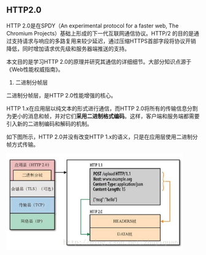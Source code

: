 ## HTTP2.0

HTTP 2.0是在SPDY（An experimental protocol for a faster web, The Chromium Projects）基础上形成的下一代互联网通信协议。HTTP/2 的目的是通过支持请求与响应的多路复用来较少延迟，通过压缩HTTPS首部字段将协议开销降低，同时增加请求优先级和服务器端推送的支持。

本文目的是学习HTTP 2.0的原理并研究其通信的详细细节。大部分知识点源于《Web性能权威指南》。

1. 二进制分帧层

二进制分帧层，是HTTP 2.0性能增强的核心。

HTTP 1.x在应用层以纯文本的形式进行通信，而HTTP 2.0将所有的传输信息分割为更小的消息和帧，并对它们**采用二进制格式编码**。这样，客户端和服务端都需要引入新的二进制编码和解码的机制。

如下图所示，HTTP 2.0并没有改变HTTP 1.x的语义，只是在应用层使用二进制分帧方式传输。

![](/assets/20170405172818292.png)



